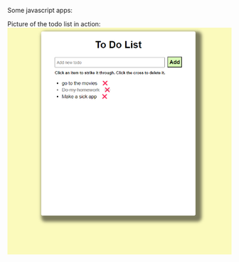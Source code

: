 Some javascript apps:

Picture of the todo list in action:
![Alt text](todo_list_screenshot.png "To Do List App")